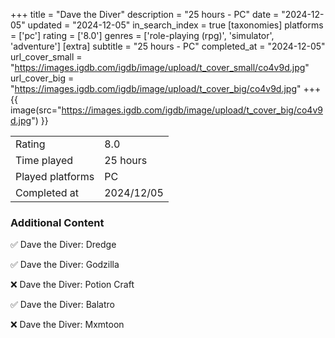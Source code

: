 +++
title = "Dave the Diver"
description = "25 hours - PC"
date = "2024-12-05"
updated = "2024-12-05"
in_search_index = true
[taxonomies]
platforms = ['pc']
rating = ['8.0']
genres = ['role-playing (rpg)', 'simulator', 'adventure']
[extra]
subtitle = "25 hours - PC"
completed_at = "2024-12-05"
url_cover_small = "https://images.igdb.com/igdb/image/upload/t_cover_small/co4v9d.jpg"
url_cover_big = "https://images.igdb.com/igdb/image/upload/t_cover_big/co4v9d.jpg"
+++
{{ image(src="https://images.igdb.com/igdb/image/upload/t_cover_big/co4v9d.jpg") }}

|              |            |
| ------------ | ---------- |
| Rating       | 8.0 |
| Time played  | 25 hours |
| Played platforms    | PC |
| Completed at | 2024/12/05 |



### Additional Content


✅ Dave the Diver: Dredge

✅ Dave the Diver: Godzilla

❌ Dave the Diver: Potion Craft

✅ Dave the Diver: Balatro

❌ Dave the Diver: Mxmtoon
